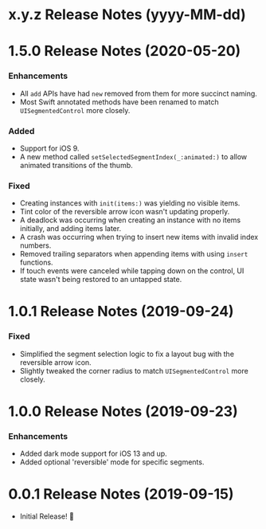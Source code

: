 x.y.z Release Notes (yyyy-MM-dd)
=============================================================

1.5.0 Release Notes (2020-05-20)
=============================================================

### Enhancements

* All `add` APIs have had `new` removed from them for more succinct naming.
* Most Swift annotated methods have been renamed to match `UISegmentedControl` more closely.

### Added

* Support for iOS 9.
* A new method called  `setSelectedSegmentIndex(_:animated:)` to allow animated transitions of the thumb.

### Fixed

* Creating instances with `init(items:)` was yielding no visible items.
* Tint color of the reversible arrow icon wasn't updating properly.
* A deadlock was occurring when creating an instance with no items initially, and adding items later.
* A crash was occurring when trying to insert new items with invalid index numbers.
* Removed trailing separators when appending items with using `insert` functions.
* If touch events were canceled while tapping down on the control, UI state wasn't being restored to an untapped state.

1.0.1 Release Notes (2019-09-24)
=============================================================

### Fixed

* Simplified the segment selection logic to fix a layout bug with the reversible arrow icon.
* Slightly tweaked the corner radius to match `UISegmentedControl` more closely.

1.0.0 Release Notes (2019-09-23)
=============================================================

### Enhancements

* Added dark mode support for iOS 13 and up.
* Added optional 'reversible' mode for specific segments.

0.0.1 Release Notes (2019-09-15)
=============================================================

* Initial Release! 🎉
